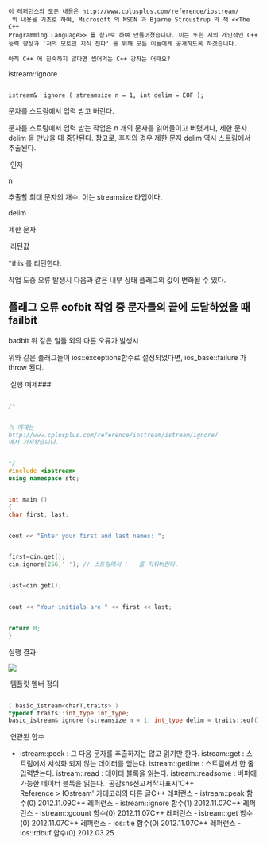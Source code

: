 





```warning
이 레퍼런스의 모든 내용은 http://www.cplusplus.com/reference/iostream/
 의 내용을 기초로 하여, Microsoft 의 MSDN 과 Bjarne Stroustrup 의 책 <<The C++ 
Programming Language>> 를 참고로 하여 만들어졌습니다. 이는 또한 저의 개인적인 C++ 능력 향상과 '저의 모토인 지식 전파' 를 위해 모든 이들에게 공개하도록 하겠습니다.
```

```info
아직 C++ 에 친숙하지 않다면 씹어먹는 C++ 강좌는 어때요?
```




istream::ignore


```info

istream&  ignore ( streamsize n = 1, int delim = EOF );
```



문자를 스트림에서 입력 받고 버린다.


문자를 스트림에서 입력 받는 작업은 n 개의 문자를 읽어들이고 버렸거나, 제한 문자 delim 을 만났을 때 중단된다. 참고로, 후자의 경우 제한 문자 delim 역시 스트림에서 추출된다. 




 인자



n


추출할 최대 문자의 개수. 이는 streamsize 타입이다. 


delim


제한 문자




 리턴값




*this 를 리턴한다.


작업 도중 오류 발생시 다음과 같은 내부 상태 플래그의 값이 변화될 수 있다. 



플래그
오류
eofbit
작업 중 문자들의 끝에 도달하였을 때
failbit
-

badbit
위 같은 일들 외의 다른 오류가 발생시








위와 같은 플래그들이 ios::exceptions함수로 설정되었다면, ios_base::failure 가 throw 된다. 




 실행 예제### 






```cpp

/*


이 예제는
http://www.cplusplus.com/reference/iostream/istream/ignore/
에서 가져왔습니다.


*/
#include <iostream>
using namespace std;


int main ()
{
char first, last;


cout << "Enter your first and last names: ";


first=cin.get();
cin.ignore(256,' '); // 스트림에서 ' ' 를 지워버린다.


last=cin.get();


cout << "Your initials are " << first << last;


return 0;
}
```




실행 결과




![](http://img1.daumcdn.net/thumb/R1920x0/?fname=http%3A%2F%2Fcfile29.uf.tistory.com%2Fimage%2F01016F33509A678D2D4CCE)







 템플릿 멤버 정의


```cpp

( basic_istream<charT,traits> )
typedef traits::int_type int_type;
basic_istream& ignore (streamsize n = 1, int_type delim = traits::eof() );
```










 연관된 함수







* istream::peek : 그 다음 문자를 추출하지는 않고 읽기만 한다. istream::get : 스트림에서 서식화 되지 않는 데이터를 얻는다. istream::getline : 스트림에서 한 줄 입력받는다. istream::read : 데이터 블록을 읽는다. istream::readsome : 버퍼에 가능한 데이터 블록을 읽는다. 
공감sns신고저작자표시'C++ Reference > IOstream' 카테고리의 다른 글C++ 레퍼런스 - istream::peak 함수(0)
2012.11.09C++ 레퍼런스 - istream::ignore 함수(1)
2012.11.07C++ 레퍼런스 - istream::gcount 함수(0)
2012.11.07C++ 레퍼런스 - istream::get 함수(0)
2012.11.07C++ 레퍼런스 - ios::tie 함수(0)
2012.11.07C++ 레퍼런스 - ios::rdbuf 함수(0)
2012.03.25

